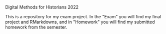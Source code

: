 Digital Methods for Historians 2022

This is a repository for my exam project. In the "Exam" you will find my final project and RMarkdowns, and in "Homework" you will find my submitted homework from the semester.
